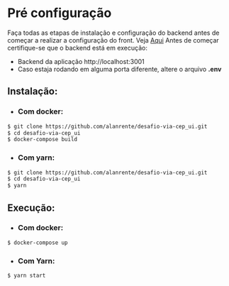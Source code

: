 # Pré configuração
Faça todas as etapas de instalação e configuração do backend antes de começar a realizar a configuração do front. Veja [Aqui](https://github.com/alanrente/desafio-via-cep_api#pr%C3%A9-configura%C3%A7%C3%A3o)
Antes de começar certifique-se que o backend está em execução:
- Backend da aplicação http://localhost:3001
- Caso estaja rodando em alguma porta diferente, altere o arquivo **.env**

## Instalação:
 - ### Com docker:
```bash
$ git clone https://github.com/alanrente/desafio-via-cep_ui.git
$ cd desafio-via-cep_ui
$ docker-compose build
```

- ### Com yarn:
```bash
$ git clone https://github.com/alanrente/desafio-via-cep_ui.git
$ cd desafio-via-cep_ui
$ yarn
```
## Execução:
- ### Com docker:
```bash
$ docker-compose up
```

 - ### Com Yarn:
 ```bash
 $ yarn start
 ```
